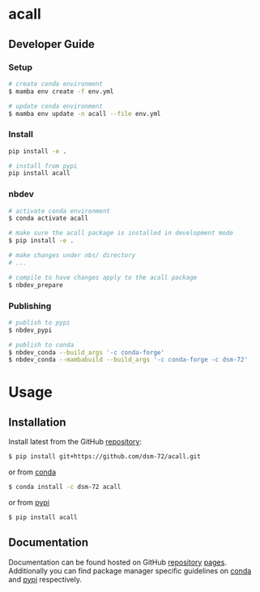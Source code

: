 # acall

<!-- WARNING: THIS FILE WAS AUTOGENERATED! DO NOT EDIT! -->

## Developer Guide

### Setup

``` sh
# create conda environment
$ mamba env create -f env.yml

# update conda environment
$ mamba env update -n acall --file env.yml
```

### Install

``` sh
pip install -e .

# install from pypi
pip install acall
```

### nbdev

``` sh
# activate conda environment
$ conda activate acall

# make sure the acall package is installed in development mode
$ pip install -e .

# make changes under nbs/ directory
# ...

# compile to have changes apply to the acall package
$ nbdev_prepare
```

### Publishing

``` sh
# publish to pypi
$ nbdev_pypi

# publish to conda
$ nbdev_conda --build_args '-c conda-forge'
$ nbdev_conda --mambabuild --build_args '-c conda-forge -c dsm-72'
```

# Usage

## Installation

Install latest from the GitHub
[repository](https://github.com/dsm-72/acall):

``` sh
$ pip install git+https://github.com/dsm-72/acall.git
```

or from [conda](https://anaconda.org/dsm-72/acall)

``` sh
$ conda install -c dsm-72 acall
```

or from [pypi](https://pypi.org/project/acall/)

``` sh
$ pip install acall
```

## Documentation

Documentation can be found hosted on GitHub
[repository](https://github.com/dsm-72/acall)
[pages](https://dsm-72.github.io/acall/). Additionally you can find
package manager specific guidelines on
[conda](https://anaconda.org/dsm-72/acall) and
[pypi](https://pypi.org/project/acall/) respectively.
